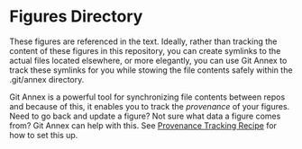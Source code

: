 # Figures Directory

These figures are referenced in the text. Ideally, rather than tracking the content of these figures in this repository, you can create symlinks to the actual files located elsewhere,
or more elegantly, you can use Git Annex to track these symlinks for you while stowing the file contents safely within the .git/annex directory.

Git Annex is a powerful tool for synchronizing file contents between repos and because of this, it enables you to track the *provenance* of your figures. Need to go back and update a figure? Not sure what data a figure comes from? Git Annex can help with this. See [Provenance Tracking Recipe](../../docs/Provenance-Tracking-Recipe.md) for how to set this up.
